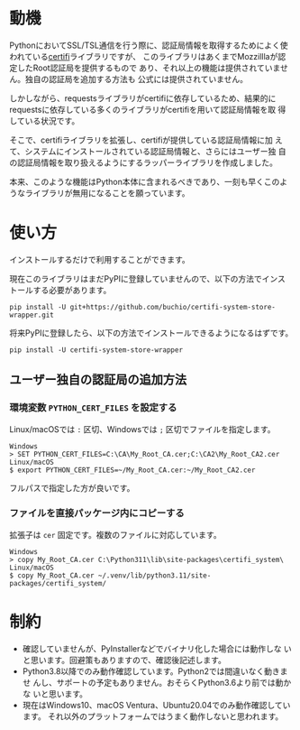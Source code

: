 # 動機

PythonにおいてSSL/TSL通信を行う際に、認証局情報を取得するためによく使
われている[certifi](https://pypi.org/project/certifi/)ライブラリですが、
このライブラリはあくまでMozzilllaが認定したRoot認証局を提供するもので
あり、それ以上の機能は提供されていません。独自の認証局を追加する方法も
公式には提供されていません。

しかしながら、requestsライブラリがcertifiに依存しているため、結果的に
requestsに依存している多くのライブラリがcertifiを用いて認証局情報を取
得している状況です。

そこで、certifiライブラリを拡張し、certifiが提供している認証局情報に加
えて、システムにインストールされている認証局情報と、さらにはユーザー独
自の認証局情報を取り扱えるようにするラッパーライブラリを作成しました。

本来、このような機能はPython本体に含まれるべきであり、一刻も早くこのよ
うなライブラリが無用になることを願っています。

# 使い方

インストールするだけで利用することができます。

現在このライブラリはまだPyPIに登録していませんので、以下の方法でインス
トールする必要があります。


    pip install -U git+https://github.com/buchio/certifi-system-store-wrapper.git


将来PyPIに登録したら、以下の方法でインストールできるようになるはずです。


    pip install -U certifi-system-store-wrapper

## ユーザー独自の認証局の追加方法

### 環境変数 `PYTHON_CERT_FILES` を設定する

Linux/macOSでは `:` 区切、Windowsでは `;` 区切でファイルを指定します。

    Windows
    > SET PYTHON_CERT_FILES=C:\CA\My_Root_CA.cer;C:\CA2\My_Root_CA2.cer
    Linux/macOS
    $ export PYTHON_CERT_FILES=~/My_Root_CA.cer:~/My_Root_CA2.cer


フルパスで指定した方が良いです。

### ファイルを直接パッケージ内にコピーする

拡張子は `cer` 固定です。複数のファイルに対応しています。

    Windows
    > copy My_Root_CA.cer C:\Python311\lib\site-packages\certifi_system\
    Linux/macOS
    $ copy My_Root_CA.cer ~/.venv/lib/python3.11/site-packages/certifi_system/


# 制約

- 確認していませんが、PyInstallerなどでバイナリ化した場合には動作しな
  いと思います。回避策もありますので、確認後記述します。
- Python3.8以降でのみ動作確認しています。Python2では間違いなく動きませ
  んし、サポートの予定もありません。おそらくPython3.6より前では動かな
  いと思います。
- 現在はWindows10、macOS Ventura、Ubuntu20.04でのみ動作確認しています。
  それ以外のプラットフォームではうまく動作しないと思われます。


